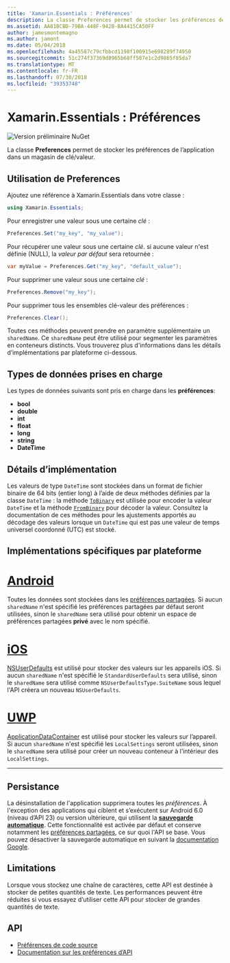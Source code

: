 ```yaml
---
title: 'Xamarin.Essentials : Préférences'
description: La classe Preferences permet de stocker les préférences de l’application dans un magasin de clé/valeur.
ms.assetid: AA81BCBD-79BA-448F-942B-BA4415CA50FF
author: jamesmontemagno
ms.author: jamont
ms.date: 05/04/2018
ms.openlocfilehash: 4a45587c79cfbbcd1198f100915e698289f74950
ms.sourcegitcommit: 51c274f37369d8965b68ff587e1c2d9865f85da7
ms.translationtype: MT
ms.contentlocale: fr-FR
ms.lasthandoff: 07/30/2018
ms.locfileid: "39353748"
---
```

# <a name="xamarinessentials-preferences"></a>Xamarin.Essentials : Préférences

![Version préliminaire NuGet](~/media/shared/pre-release.png)

La classe **Preferences** permet de stocker les préférences de l’application dans un magasin de clé/valeur.

## <a name="using-preferences"></a>Utilisation de **Preferences**

Ajoutez une référence à Xamarin.Essentials dans votre classe :

```csharp
using Xamarin.Essentials;
```

Pour enregistrer une valeur sous une certaine _clé_ :

```csharp
Preferences.Set("my_key", "my_value");
```

Pour récupérer une valeur sous une certaine _clé_. si aucune valeur n'est définie (NULL), la _valeur par défaut_ sera retournée :

```csharp
var myValue = Preferences.Get("my_key", "default_value");
```

Pour supprimer une valeur sous une certaine _clé_ :

```csharp
Preferences.Remove("my_key");
```

Pour supprimer tous les ensembles clé-valeur des préférences :

```csharp
Preferences.Clear();
```

Toutes ces méthodes peuvent prendre en paramètre supplémentaire un `sharedName`. Ce `sharedName` peut être utilisé pour segmenter les paramètres en conteneurs distincts. Vous trouverez plus d'informations dans les détails d’implémentations par plateforme ci-dessous.

## <a name="supported-data-types"></a>Types de données prises en charge

Les types de données suivants sont pris en charge dans les **préférences**:

- **bool**
- **double**
- **int**
- **float**
- **long**
- **string**
- **DateTime**

## <a name="implementation-details"></a>Détails d’implémentation

Les valeurs de type `DateTime` sont stockées dans un format de fichier binaire de 64 bits (entier long) à l’aide de deux méthodes définies par la classe `DateTime` : la méthode [`ToBinary`](xref:System.DateTime.ToBinary) est utilisée pour encoder la valeur `DateTime` et la méthode [`FromBinary`](xref:System.DateTime.FromBinary(System.Int64)) pour décoder la valeur. Consultez la documentation de ces méthodes pour les ajustements apportés au décodage des valeurs lorsque un `DateTime` qui est pas une valeur de temps universel coordonné (UTC) est stocké.

## <a name="platform-implementation-specifics"></a>Implémentations spécifiques par plateforme

# <a name="androidtabandroid"></a>[Android](#tab/android)

Toutes les données sont stockées dans les [préférences partagées](https://developer.android.com/training/data-storage/shared-preferences.html). Si aucun `sharedName` n'est spécifié les préférences partagées par défaut seront utilisées, sinon le `sharedName` sera utilisé pour obtenir un espace de préférences partagées **privé** avec le nom spécifié.

# <a name="iostabios"></a>[iOS](#tab/ios)

[NSUserDefaults](https://docs.microsoft.com/en-us/xamarin/ios/app-fundamentals/user-defaults) est utilisé pour stocker des valeurs sur les appareils iOS. Si aucun `sharedName` n'est spécifié le `StandardUserDefaults` sera utilisé, sinon le `sharedName` sera utilisé comme `NSUserDefaultsType.SuiteName` sous lequel l'API créera un nouveau `NSUserDefaults`.

# <a name="uwptabuwp"></a>[UWP](#tab/uwp)

[ApplicationDataContainer](https://docs.microsoft.com/en-us/uwp/api/windows.storage.applicationdatacontainer) est utilisé pour stocker les valeurs sur l’appareil. Si aucun `sharedName` n'est spécifié les `LocalSettings` seront utilisées, sinon le `sharedName` sera utilisé pour créer un nouveau conteneur à l’intérieur des `LocalSettings`.

--------------

## <a name="persistence"></a>Persistance

La désinstallation de l'application supprimera toutes les _préférences_. À l'exception des applications qui ciblent et s’exécutent sur Android 6.0 (niveau d’API 23) ou version ultérieure, qui utilisent la [__sauvegarde automatique__](https://developer.android.com/guide/topics/data/autobackup). Cette fonctionnalité est activée par défaut et conserve notamment les [préférences partagées](https://developer.android.com/training/data-storage/shared-preferences.html), ce sur quoi l'API se base. Vous pouvez désactiver la sauvegarde automatique en suivant la [documentation Google](https://developer.android.com/guide/topics/data/autobackup).

## <a name="limitations"></a>Limitations

Lorsque vous stockez une chaîne de caractères, cette API est destinée à stocker de petites quantités de texte. Les performances peuvent être réduites si vous essayez d’utiliser cette API pour stocker de grandes quantités de texte.

## <a name="api"></a>API

- [Préférences de code source](https://github.com/xamarin/Essentials/tree/master/Xamarin.Essentials/Preferences)
- [Documentation sur les préférences d’API](xref:Xamarin.Essentials.Preferences)
